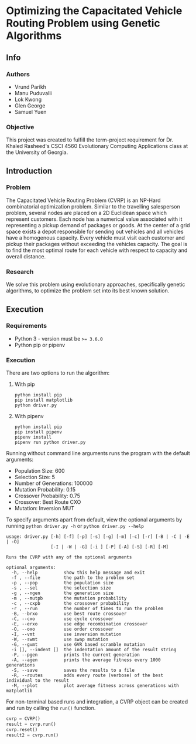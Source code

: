 # Optimizing the Capacitated Vehicle Routing Problem using Genetic Algorithms

## Info

### Authors
- Vrund Parikh
- Manu Puduvalli
- Lok Kwong
- Glen George
- Samuel Yuen

### Objective
This project was created to fulfill the term-project requirement for Dr. Khaled Rasheed's CSCI 4560 Evolutionary
Computing Applications class at the University of Georgia.

## Introduction

### Problem
The Capacitated Vehicle Routing Problem (CVRP) is an NP-Hard combinatorial optimization problem. Similar to the
travelling salesperson problem, several nodes are placed on a 2D Euclidean space which represent customers. Each node
has a numerical value associated with it representing a pickup demand of packages or goods. At the center of a grid
space exists a depot responsible for sending out vehicles and all vehicles have a homogenous capacity. Every vehicle
must visit each customer and pickup their packages without exceeding the vehicles capacity. The goal is to find the most
optimal route for each vehicle with respect to capacity and overall distance.

### Research
We solve this problem using evolutionary approaches, specifically genetic algorithms, to optimize the problem set
into its best known solution.

## Execution

### Requirements

- Python 3 - version must be `>= 3.6.0`
- Python pip or pipenv

### Execution

There are two options to run the algorithm:

1. With pip
    ```
    python install pip
    pip install matplotlib
    python driver.py
    ```
2.  With pipenv
    ```
    python install pip
    pip install pipenv
    pipenv install
    pipenv run python driver.py
    ```

Running without command line arguments runs the program with the default arguments:
- Population Size: 600
- Selection Size: 5
- Number of Generations: 100000
- Mutation Probability: 0.15
- Crossover Probability: 0.75
- Crossover: Best Route CXO
- Mutation: Inversion MUT 

To specify arguments apart from default, view the optional arguments by running `python driver.py -h` or
`python driver.py --help`

```
usage: driver.py [-h] [-f] [-p] [-s] [-g] [-m] [-c] [-r] [-B | -C | -E | -O]
                 [-I | -W | -G] [-i ] [-P] [-A] [-S] [-R] [-M]

Runs the CVRP with any of the optional arguments

optional arguments:
  -h, --help          show this help message and exit
  -f , --file         the path to the problem set
  -p , --pop          the population size
  -s , --sel          the selection size
  -g , --ngen         the generation size
  -m , --mutpb        the mutation probability
  -c , --cxpb         the crossover probability
  -r , --run          the number of times to run the problem
  -B, --brxo          use best route crossover
  -C, --cxo           use cycle crossover
  -E, --erxo          use edge recombination crossover
  -O, --oxo           use order crossover
  -I, --vmt           use inversion mutation
  -W, --swmt          use swap mutation
  -G, --gvmt          use GVR based scramble mutation
  -i [], --indent []  the indentation amount of the result string
  -P, --pgen          prints the current generation
  -A, --agen          prints the average fitness every 1000 generations
  -S, --save          saves the results to a file
  -R, --routes        adds every route (verbose) of the best individual to the result
  -M, --plot          plot average fitness across generations with matplotlib
```

For non-terminal based runs and integration, a CVRP object can be created and run by calling the `run()` function. 
```python
cvrp = CVRP()
result = cvrp.run()
cvrp.reset()
result2 = cvrp.run()
```